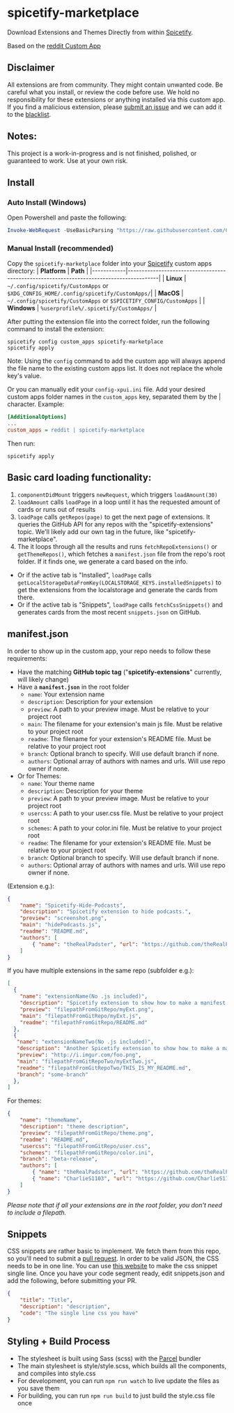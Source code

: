 # spicetify-marketplace

Download Extensions and Themes Directly from within [Spicetify](https://github.com/khanhas/spicetify-cli). 

Based on the [reddit Custom App](https://github.com/khanhas/spicetify-cli/wiki/Custom-Apps#reddit)

## Disclaimer
All extensions are from community. They might contain unwanted code. Be careful what you install, or review the code before use. We hold no responsibility for these extensions or anything installed via this custom app. If you find a malicious extension, please [submit an issue](https://github.com/CharlieS1103/spicetify-marketplace/issues/new?template=malicious-extension-report.md) and we can add it to the [blacklist](blacklist.json). 

## Notes: 
This project is a work-in-progress and is not finished, polished, or guaranteed to work. Use at your own risk. 

## Install

### Auto Install (Windows)
Open Powershell and paste the following:

```powershell
Invoke-WebRequest -UseBasicParsing "https://raw.githubusercontent.com/CharlieS1103/spicetify-marketplace/master/install.ps1" | Invoke-Expression
```

### Manual Install (recommended)

Copy the `spicetify-marketplace` folder into your [Spicetify](https://github.com/khanhas/spicetify-cli) custom apps directory:
| **Platform** | **Path**                                                                              |
|------------|-----------------------------------------------------------------------------------------|
| **Linux**      | `~/.config/spicetify/CustomApps` or `$XDG_CONFIG_HOME/.config/spicetify/CustomApps/`|
| **MacOS**      | `~/.config/spicetify/CustomApps` or `$SPICETIFY_CONFIG/CustomApps`                  |
| **Windows**    | `%userprofile%/.spicetify/CustomApps/`                                              |

After putting the extension file into the correct folder, run the following command to install the extension:
```
spicetify config custom_apps spicetify-marketplace
spicetify apply
```
Note: Using the `config` command to add the custom app will always append the file name to the existing custom apps list. It does not replace the whole key's value.

Or you can manually edit your `config-xpui.ini` file. Add your desired custom apps folder names in the `custom_apps` key, separated them by the | character.
Example:

```ini
[AdditionalOptions]
...
custom_apps = reddit | spicetify-marketplace
```

Then run:

```
spicetify apply
```


## Basic card loading functionality: 
1. `componentDidMount` triggers `newRequest`, which triggers `loadAmount(30)`
2. `loadAmount` calls `loadPage` in a loop until it has the requested amount of cards or runs out of results
3. `loadPage` calls `getRepos(page)` to get the next page of extensions. It queries the GitHub API for any repos with the "spicetify-extensions" topic. We'll likely add our own tag in the future, like "spicetify-marketplace". 
4. The it loops through all the results and runs `fetchRepoExtensions()` or `getThemeRepos()`, which fetches a `manifest.json` file from the repo's root folder. If it finds one, we generate a card based on the info. 
* Or if the active tab is "Installed", `loadPage` calls `getLocalStorageDataFromKey(LOCALSTORAGE_KEYS.installedSnippets)` to get the extensions from the localstorage and generate the cards from there. 
* Or if the active tab is "Snippets", `loadPage` calls `fetchCssSnippets()` and generates cards from the most recent `snippets.json` on GitHub. 

## manifest.json
In order to show up in the custom app, your repo needs to follow these requirements:
* Have the matching **GitHub topic tag** ("**spicetify-extensions**" currently, will likely change)
* Have a **`manifest.json`** in the root folder
    * `name`: Your extension name
    * `description`: Description for your extension
    * `preview`: A path to your preview image. Must be relative to your project root
    * `main`: The filename for your extension's main js file. Must be relative to your project root
    * `readme`: The filename for your extension's README file. Must be relative to your project root
    * `branch`: Optional branch to specify. Will use default branch if none.
    * `authors`: Optional array of authors with names and urls. Will use repo owner if none.
* Or for Themes:
    * `name`: Your theme name
    * `description`: Description for your theme
    * `preview`: A path to your preview image. Must be relative to your project root
    * `usercss`: A path to your user.css file. Must be relative to your project root
    * `schemes`: A path to your color.ini file. Must be relative to your project root
    * `readme`: The filename for your extension's README file. Must be relative to your project root 
    * `branch`: Optional branch to specify. Will use default branch if none.
    * `authors`: Optional array of authors with names and urls. Will use repo owner if none.
    
(Extension e.g.): 
```json
{
    "name": "Spicetify-Hide-Podcasts",
    "description": "Spicetify extension to hide podcasts.",
    "preview": "screenshot.png",
    "main": "hidePodcasts.js",
    "readme": "README.md",
    "authors": [
        { "name": "theRealPadster", "url": "https://github.com/theRealPadster" }
    ]
}
```
If you have multiple extensions in the same repo (subfolder e.g.):
```json
[
  {
    "name": "extensionName(No .js included)",
    "description": "Spicetify extension to show how to make a manifest.",
    "preview": "filepathFromGitRepo/myExt.png",
    "main": "filepathFromGitRepo/myExt.js",
    "readme": "filepathFromGitRepo/README.md"
  },
  {
   "name": "extensionNameTwo(No .js included)",
   "description": "Another Spicetify extension to show how to make a manifest.",
   "preview": "http://i.imgur.com/foo.png",
   "main": "filepathFromGitRepoTwo/myExtTwo.js",
   "readme": "filepathFromGitRepoTwo/THIS_IS_MY_README.md",
   "branch": "some-branch"
  },
]
```
For themes:
```json
{
    "name": "themeName",
    "description": "theme description",
    "preview": "filepathFromGitRepo/theme.png",
    "readme": "README.md",
    "usercss": "filepathFromGitRepo/user.css",
    "schemes": "filepathFromGitRepo/color.ini",
    "branch": "beta-release",
    "authors": [
        { "name": "theRealPadster", "url": "https://github.com/theRealPadster" },
        { "name": "CharlieS1103", "url": "https://github.com/CharlieS1103" }
    ]
}
```
_Please note that if all your extensions are in the root folder, you don't need to include a filepath._

## Snippets
CSS snippets are rather basic to implement. We fetch them from this repo, so you'll need to submit a [pull request](https://github.com/CharlieS1103/spicetify-marketplace/compare). In order to be valid JSON, the CSS needs to be in one line. You can use [this website](https://tools.knowledgewalls.com/online-multiline-to-single-line-converter) to make the css snippet single line. Once you have your code segment ready, edit snippets.json and add the following, before submitting your PR. 
```json
{
    "title": "Title",
    "description": "description",
    "code": "The single line css you have"
}
```

## Styling + Build Process
- The stylesheet is built using Sass (scss) with the [Parcel](https://parceljs.org/) bundler
- The main stylesheet is style/style.scss, which builds all the components, and compiles into style.css
- For development, you can run `npm run watch` to live update the files as you save them
- For building, you can run `npm run build` to just build the style.css file once
